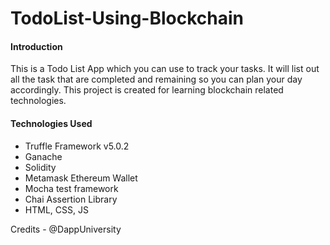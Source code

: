 # TodoList-Using-Blockchain

#### Introduction
This is a Todo List App which you can use to track your tasks. It will list out all the task that are completed and remaining so you can plan your day accordingly.
This project is created for learning blockchain related technologies.

#### Technologies Used
- Truffle Framework v5.0.2
- Ganache
- Solidity
- Metamask Ethereum Wallet
- Mocha test framework
- Chai Assertion Library
- HTML, CSS, JS


Credits - @DappUniversity
